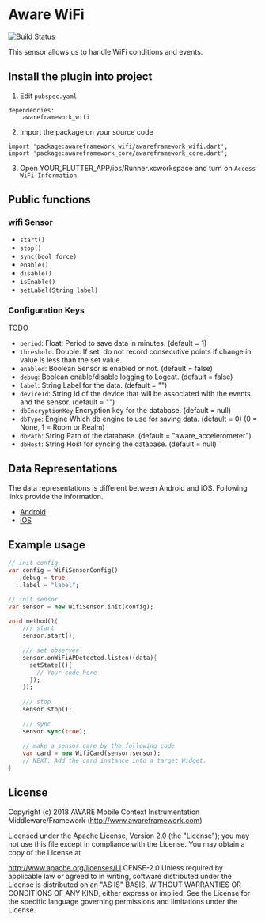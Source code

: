 # Aware WiFi

[![Build Status](https://travis-ci.org/awareframework/awareframework_wifi.svg?branch=master)](https://travis-ci.org/awareframework/awareframework_wifi)

This sensor allows us to handle WiFi conditions and events.

## Install the plugin into project
1. Edit `pubspec.yaml`
```
dependencies:
    awareframework_wifi
```

2. Import the package on your source code
```
import 'package:awareframework_wifi/awareframework_wifi.dart';
import 'package:awareframework_core/awareframework_core.dart';
```

3. Open YOUR_FLUTTER_APP/ios/Runner.xcworkspace and turn on `Access WiFi Information`

## Public functions
### wifi Sensor
- `start()`
- `stop()` 
- `sync(bool force)`
- `enable()`
- `disable()`
- `isEnable()`
- `setLabel(String label)`

### Configuration Keys
TODO
- `period`: Float: Period to save data in minutes. (default = 1)
- `threshold`: Double: If set, do not record consecutive points if change in value is less than the set value.
- `enabled`: Boolean Sensor is enabled or not. (default = false)
- `debug`: Boolean enable/disable logging to Logcat. (default = false)
- `label`: String Label for the data. (default = "")
- `deviceId`: String Id of the device that will be associated with the events and the sensor. (default = "")
- `dbEncryptionKey` Encryption key for the database. (default = null)
- `dbType`: Engine Which db engine to use for saving data. (default = 0) (0 = None, 1 = Room or Realm)
- `dbPath`: String Path of the database. (default = "aware_accelerometer")
- `dbHost`: String Host for syncing the database. (default = null)

## Data Representations
The data representations is different between Android and iOS. Following links provide the information.
- [Android](https://github.com/awareframework/com.awareframework.android.sensor.wifi)
- [iOS](https://github.com/awareframework/com.awareframework.ios.sensor.wifi)

## Example usage
```dart
// init config
var config = WifiSensorConfig()
  ..debug = true
  ..label = "label";

// init sensor
var sensor = new WifiSensor.init(config);

void method(){
    /// start 
    sensor.start();
    
    /// set observer
    sensor.onWiFiAPDetected.listen((data){
      setState((){
        // Your code here
      });
    });
    
    /// stop
    sensor.stop();
    
    /// sync
    sensor.sync(true);  
    
    // make a sensor care by the following code
    var card = new WifiCard(sensor:sensor);
    // NEXT: Add the card instance into a target Widget.
}

```

## License
Copyright (c) 2018 AWARE Mobile Context Instrumentation Middleware/Framework (http://www.awareframework.com)

Licensed under the Apache License, Version 2.0 (the "License"); you may not use this file except in compliance with the License. You may obtain a copy of the License at

http://www.apache.org/licenses/LI
CENSE-2.0 Unless required by applicable law or agreed to in writing, software distributed under the License is distributed on an "AS IS" BASIS, WITHOUT WARRANTIES OR CONDITIONS OF ANY KIND, either express or implied. See the License for the specific language governing permissions and limitations under the License.
